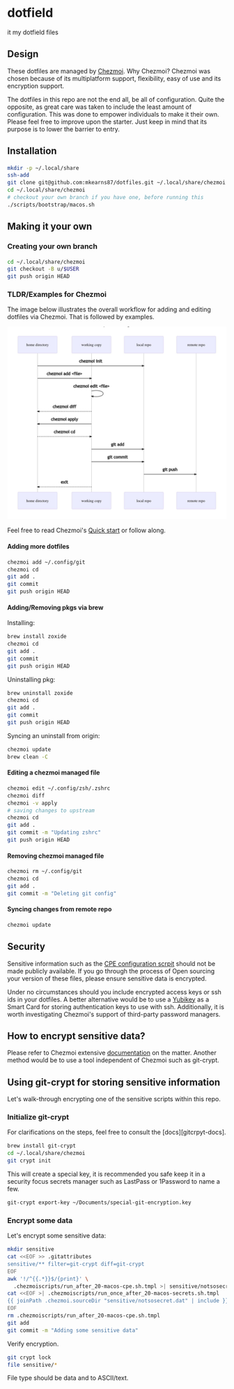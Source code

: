 # dotfield

it my dotfield files

## Design

These dotfiles are managed by [Chezmoi][chezmoi]. Why Chezmoi? Chezmoi was
chosen because of its multiplatform support, flexibility, easy of use and its
encryption support.

The dotfiles in this repo are not the end all, be all of configuration. Quite
the opposite, as great care was taken to include the least amount of
configuration. This was done to empower individuals to make it their own. Please
feel free to improve upon the starter. Just keep in mind that its purpose is to
lower the barrier to entry.


## Installation

```sh
mkdir -p ~/.local/share
ssh-add
git clone git@github.com:mkearns87/dotfiles.git ~/.local/share/chezmoi
cd ~/.local/share/chezmoi
# checkout your own branch if you have one, before running this
./scripts/bootstrap/macos.sh
```

## Making it your own

### Creating your own branch

```sh
cd ~/.local/share/chezmoi
git checkout -B u/$USER
git push origin HEAD
```

### TLDR/Examples for Chezmoi

The image below illustrates the overall workflow for adding and editing dotfiles
via Chezmoi. That is followed by examples.

![chezmoi workflow](images/chezmoi-flow.jpeg)

Feel free to read Chezmoi's [Quick start][chezmoi-quickstart] or follow along.

#### Adding more dotfiles

```sh
chezmoi add ~/.config/git
chezmoi cd
git add .
git commit
git push origin HEAD
```

#### Adding/Removing pkgs via brew

Installing:

```sh
brew install zoxide
chezmoi cd
git add .
git commit
git push origin HEAD
```

Uninstalling pkg:

```sh
brew uninstall zoxide
chezmoi cd
git add .
git commit
git push origin HEAD
```

Syncing an uninstall from origin:

```sh
chezmoi update
brew clean -C
```

#### Editing a chezmoi managed file

```sh
chezmoi edit ~/.config/zsh/.zshrc
chezmoi diff
chezmoi -v apply
# saving changes to upstream
chezmoi cd
git add .
git commit -m "Updating zshrc"
git push origin HEAD
```

#### Removing chezmoi managed file

```sh
chezmoi rm ~/.config/git
chezmoi cd
git add .
git commit -m "Deleting git config"
```

#### Syncing changes from remote repo

```sh
chezmoi update
```

## Security

Sensitive information such as the [CPE configuration scrpit][cpe-config] should
not be made publicly available. If you go through the process of Open sourcing
your version of these files, please ensure sensitive data is encrypted.

Under no circumstances should you include encrypted access keys or ssh ids in
your dotfiles. A better alternative would be to use a [Yubikey][yubi-guide] as a
Smart Card for storing authentication keys to use with ssh. Additionally, it is
worth investigating Chezmoi's support of third-party password managers.

## How to encrypt sensitive data?

Please refer to Chezmoi extensive [documentation][encrypt-doc] on the matter.
Another method would be to use a tool independent of Chezmoi such as git-crypt.

## Using git-crypt for storing sensitive information

Let's walk-through encrypting one of the sensitive scripts within this repo.

### Initialize git-crypt

For clarifications on the steps, feel free to consult the [docs][gitcrpyt-docs].

```sh
brew install git-crypt
cd ~/.local/share/chezmoi
git crypt init
```

This will create a special key, it is recommended you safe keep it in a security
focus secrets manager such as LastPass or 1Password to name a few.

```sh
git-crypt export-key ~/Documents/special-git-encryption.key
```

### Encrypt some data

Let's encrypt some sensitive data:

```sh
mkdir sensitive
cat <<EOF >> .gitattributes
sensitive/** filter=git-crypt diff=git-crypt
EOF
awk '!/^{{.*}}$/{print}' \
  .chezmoiscripts/run_after_20-macos-cpe.sh.tmpl >| sensitive/notsosecret.dat
cat <<EOF >| .chezmoiscripts/run_once_after_20-macos-secrets.sh.tmpl
{{ joinPath .chezmoi.sourceDir "sensitive/notsosecret.dat" | include }}
EOF
rm .chezmoiscripts/run_after_20-macos-cpe.sh.tmpl
git add
git commit -m "Adding some sensitive data"
```

Verify encryption.

```sh
git crypt lock
file sensitive/*
```

File type should be data and to ASCII/text.

[chezmoi]: https://www.chezmoi.io/
[encrypt-doc]: https://www.chezmoi.io/user-guide/encryption/
[yubi-guide]: https://github.com/drduh/YubiKey-Guide
[cpe-config]: ./.chezmoiscripts/run_once_after_20-macos-cpe.sh.tmpl
[gitcrypt-docs]: https://github.com/AGWA/git-crypt
[chezmoi-quickstart]: https://www.chezmoi.io/quick-start/
